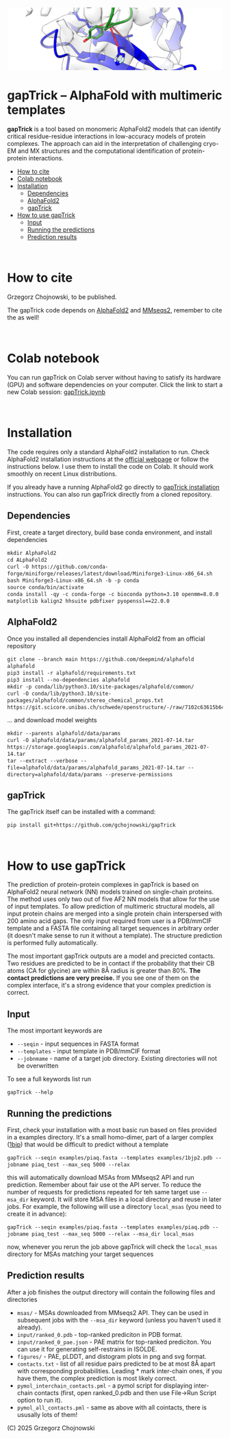 ![contacts_prediction](/examples/contacts.png)

# gapTrick – AlphaFold with multimeric templates


**gapTrick** is a tool based on monomeric AlphaFold2 models that can identify critical residue-residue interactions in low-accuracy models of protein complexes. The approach can aid in the interpretation of challenging cryo-EM and MX structures and the computational identification of protein-protein interactions.

- [How to cite](#how-to-cite)
- [Colab notebook](#colab-notebook)
- [Installation](#installation)
    - [Dependencies](#dependencies)
    - [AlphaFold2](#alphafold2)
    - [gapTrick](#gaptrick)
- [How to use gapTrick](#how-to-use-gaptrick)
    - [Input](#input)
    - [Running the predictions](#running-the-predictions)
    - [Prediction results](#prediction-results)


<br/> 

# How to cite

Grzegorz Chojnowski, to be published.

The gapTrick code depends on [AlphaFold2](https://www.nature.com/articles/s41586-021-03819-2) and [MMseqs2](https://doi.org/10.1093/bioinformatics/btab184), remember to cite the as well!

<br/> 

# Colab notebook

You can run gapTrick on Colab server without having to satisfy its hardware (GPU) and software dependencies on your computer. Click the link to start a new Colab session: 
[gapTrick.ipynb](https://colab.research.google.com/github/gchojnowski/gapTrick/blob/main/gapTrick.ipynb)

<br/> 

# Installation

The code requires only a standard AlphaFold2 installation to run. Check AlphaFold2 installation instructions at the [official webpage](https://github.com/google-deepmind/alphafold) or follow the instructions below. I use them to install the code on Colab. It should work smoothly on recent Linux distributions.

If you already have a running AlphaFold2 go directly to [gapTrick installation](#gaptrick) instructions. You can also run gapTrick directly from a cloned repository.

## Dependencies
First, create a target directory, build base conda environment, and install dependencies

```
mkdir AlphaFold2
cd ALphaFold2
curl -O https://github.com/conda-forge/miniforge/releases/latest/download/Miniforge3-Linux-x86_64.sh
bash Miniforge3-Linux-x86_64.sh -b -p conda
source conda/bin/activate
conda install -qy -c conda-forge -c bioconda python=3.10 openmm=8.0.0 matplotlib kalign2 hhsuite pdbfixer pyopenssl==22.0.0
```

## AlphaFold2
Once you installed all dependencies install AlphaFold2 from an official repository

```
git clone --branch main https://github.com/deepmind/alphafold alphafold
pip3 install -r alphafold/requirements.txt
pip3 install --no-dependencies alphafold
mkdir -p conda/lib/python3.10/site-packages/alphafold/common/
curl -O conda/lib/python3.10/site-packages/alphafold/common/stereo_chemical_props.txt https://git.scicore.unibas.ch/schwede/openstructure/-/raw/7102c63615b64735c4941278d92b554ec94415f8/modules/mol/alg/src/stereo_chemical_props.txt
```

... and download model weights
```
mkdir --parents alphafold/data/params
curl -O alphafold/data/params/alphafold_params_2021-07-14.tar https://storage.googleapis.com/alphafold/alphafold_params_2021-07-14.tar
tar --extract --verbose --file=alphafold/data/params/alphafold_params_2021-07-14.tar --directory=alphafold/data/params --preserve-permissions
```

## gapTrick
The gapTrick itself can be installed with a command:
```
pip install git+https://github.com/gchojnowski/gapTrick
```

<br/> 


# How to use gapTrick

The prediction of protein-protein complexes in gapTrick is based on AlphaFold2 neural network (NN) models trained on single-chain proteins. The method uses only two out of five AF2 NN models that allow for the use of input templates.  To allow prediction of multimeric structural models, all input protein chains are merged into a single protein chain interspersed with 200 amino acid gaps. The only input required from user is a PDB/mmCIF template and a FASTA file containing all target sequences in arbitrary order (it doesn't make sense to run it without a template). The structure prediction is performed fully automatically.

The most important gapTrick outputs are a model and precicted contacts. Two residues are predicted to be in contact if the probability that their CB atoms (CA for glycine) are within 8Å radius is greater than 80%.  **The contact predictions are very precise.** If you see one of them on the complex interface, it's a strong evidence that your complex prediction is correct.

## Input

The most important keywords are

- ``--seqin`` - input sequences in FASTA format
- ``--templates`` - input template in PDB/mmCIF format
- ``--jobnmame`` - name of a target job directory. Existing directories will not be overwritten

To see a full keywords list run 

```
gapTrick --help
```

## Running the predictions

First, check your installation with a most basic run based on files provided in a examples directory. It's a small homo-dimer, part of a larger complex ([1bjp](https://www.ebi.ac.uk/pdbe/entry/pdb/1bjp/index)) that would be difficult to predict without a template

```
gapTrick --seqin examples/piaq.fasta --templates examples/1bjp2.pdb --jobname piaq_test --max_seq 5000 --relax
```
this will automatically download MSAs from MMseqs2 API and run prediction. Remember about fair use ot the API server. To reduce the number of requests for predictions repeated for teh same target use ``--msa_dir`` keyword. It will store MSA files in a local directory and reuse in later jobs. For example, the following will use a directory ``local_msas`` (you need to create it in advance):

```
gapTrick --seqin examples/piaq.fasta --templates examples/piaq.pdb --jobname piaq_test --max_seq 5000 --relax --msa_dir local_msas
```
now, whenever you rerun the job above gapTrick will check the ``local_msas`` directory for MSAs matching your target sequences

## Prediction results

After a job finishes the output directory will contain the following files and directories

- ``msas/`` - MSAs downloaded from MMseqs2 API. They can be used in subsequent jobs with the ``--msa_dir`` keyword (unless you haven't used it already).
- ``input/ranked_0.pdb`` - top-ranked prediciton in PDB format.
- ``input/ranked_0_pae.json`` - PAE matrix for top-ranked prediciton. You can use it for generating self-restrains in ISOLDE.
- ``figures/`` - PAE, pLDDT, and distogram plots in png and svg format.
- ``contacts.txt`` - list of all residue pairs predicted to be at most 8Å apart with corresponding probabilities. Leading * mark inter-chain ones, if you have them, the complex prediction is most likely correct.
- ``pymol_interchain_contacts.pml`` - a pymol script for displaying inter-chain contacts (first, open ranked_0.pdb and then use File->Run Script option to run it).
- ``pymol_all_contacts.pml`` - same as above with all cointacts, there is ususally lots of them!

(C) 2025 Grzegorz Chojnowski
